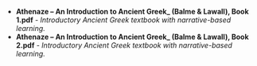  - **Athenaze – An Introduction to Ancient Greek_ (Balme & Lawall), Book 1.pdf** - *Introductory Ancient Greek textbook with narrative-based learning.*
 - **Athenaze – An Introduction to Ancient Greek_ (Balme & Lawall), Book 2.pdf** - *Introductory Ancient Greek textbook with narrative-based learning.*
